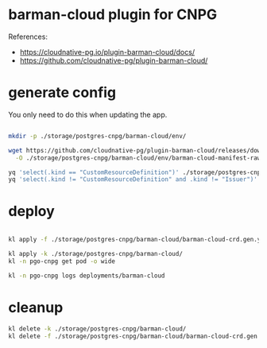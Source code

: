
# barman-cloud plugin for CNPG

References:
- https://cloudnative-pg.io/plugin-barman-cloud/docs/
- https://github.com/cloudnative-pg/plugin-barman-cloud/

# generate config

You only need to do this when updating the app.

```bash

mkdir -p ./storage/postgres-cnpg/barman-cloud/env/

wget https://github.com/cloudnative-pg/plugin-barman-cloud/releases/download/v0.7.0/manifest.yaml \
  -O ./storage/postgres-cnpg/barman-cloud/env/barman-cloud-manifest-raw.gen.yaml

yq 'select(.kind == "CustomResourceDefinition")' ./storage/postgres-cnpg/barman-cloud/env/barman-cloud-manifest-raw.gen.yaml > ./storage/postgres-cnpg/barman-cloud/barman-cloud-crd.gen.yaml
yq 'select(.kind != "CustomResourceDefinition" and .kind != "Issuer")' ./storage/postgres-cnpg/barman-cloud/env/barman-cloud-manifest-raw.gen.yaml > ./storage/postgres-cnpg/barman-cloud/barman-cloud.gen.yaml

```

# deploy

```bash

kl apply -f ./storage/postgres-cnpg/barman-cloud/barman-cloud-crd.gen.yaml --server-side --force-conflicts

kl apply -k ./storage/postgres-cnpg/barman-cloud/
kl -n pgo-cnpg get pod -o wide

kl -n pgo-cnpg logs deployments/barman-cloud

```

# cleanup

```bash
kl delete -k ./storage/postgres-cnpg/barman-cloud/
kl delete -f ./storage/postgres-cnpg/barman-cloud/barman-cloud-crd.gen.yaml
```

